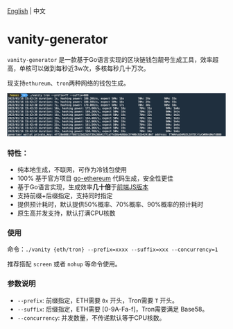 [English](./README.md) | 中文

# vanity-generator

`vanity-generator` 是一款基于Go语言实现的区块链钱包靓号生成工具，效率超高，单核可以做到每秒近3w次，多核每秒几十万次。

现支持`ethureum`、`tron`两种网络的钱包生成。

![preview](images/preview.jpg)

### 特性：
- 纯本地生成，不联网，可作为冷钱包使用
- 100% 基于官方项目 [go-ethereum](https://github.com/ethereum/go-ethereum) 代码生成，安全性更佳
- 基于Go语言实现，生成效率<strong>几十倍</strong>于[前端JS版本](https://vanity-eth.tk/)
- 支持前缀+后缀指定，支持同时指定
- 提供预计耗时，默认提供50%概率、70%概率、90%概率的预计耗时
- 原生高并发支持，默认打满CPU核数

### 使用
命令：`./vanity {eth/tron} --prefix=xxxx --suffix=xxx --concurrency=1`

推荐搭配 `screen` 或者 `nohup` 等命令使用。

### 参数说明
- `--prefix`: 前缀指定，ETH需要 `0x` 开头，Tron需要 `T` 开头。
- `--suffix`: 后缀指定，ETH需要 [0-9A-Fa-f]，Tron需要满足 Base58。
- `--concurrency`: 并发数量，不传递默认等于CPU核数。

